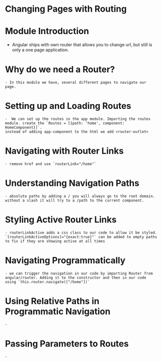 # Changing Pages with Routing
  # Module Introduction
  - Angular ships with own router that allows you to change url, but still is only a one page application.
  # Why do we need a Router?
    - In this module we have, several different pages to navigate our page.
  # Setting up and Loading Routes
    -  We can set up the routes in the app module. Importing the routes module. create the `Routes = [{path: 'home', component: HomeComponent}]`.
    instead of adding app-component to the html we add <router-outlet>
  # Navigating with Router Links
    - remove href and use `routerLink="/home"`
  # Understanding Navigation Paths
    - absolute paths by adding a / you will always go to the root domain. without a slash it will try to a /path to the current component.
  # Styling Active Router Links
    - routerLinkActive adds a css class to our code to allow it be styled. `[routerLinkActiveOptions]="{exact:true}"` can be added to empty paths to fix if they are showing active at all times 
  # Navigating Programmatically
    - we can trigger the navigation in our code by importing Router from angular/router. Adding it to the constructor and then in our code using `this.router.navigate(["/home"])`
  # Using Relative Paths in Programmatic Navigation
    - 
  # Passing Parameters to Routes
    - 